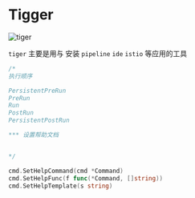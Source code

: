 # Tigger

![tiger](https://timgsa.baidu.com/timg?image&quality=80&size=b9999_10000&sec=1585213570088&di=02cc1cd15b966373b38d8fd9a7457fab&imgtype=0&src=http%3A%2F%2Fpic.qiantucdn.com%2F58pic%2F15%2F53%2F01%2F21E58PICC4X_1024.jpg%2521%2Ffw%2F1024%2Fwatermark%2Furl%2FL2ltYWdlcy93YXRlcm1hcmsvZGF0dS5wbmc%3D%2Frepeat%2Ftrue%2Fcrop%2F0x1009a0a0)

`tiger` 主要是用与 安装 `pipeline` `ide` `istio` 等应用的工具

```go
/*
执行顺序

PersistentPreRun
PreRun
Run
PostRun
PersistentPostRun

*** 设置帮助文档


*/

cmd.SetHelpCommand(cmd *Command)
cmd.SetHelpFunc(f func(*Command, []string))
cmd.SetHelpTemplate(s string)
```